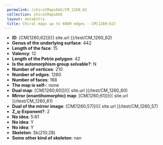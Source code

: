 ```yaml
--- 
 permalink: /chiralMaps6kE/CM_1260_62 
 collection: chiralMaps6kE
 layout: dataEntry
 title: Chiral maps up to 6000 edges - CM[1260;62]
---
```


- **ID**: [CM[1260;62]]({{ site.url }}/test/CM_1260_62)
- **Genus of the underlying surface**: 442
- **Length of the face**: 15
- **Valency**: 12
- **Length of the Petrie polygon**: 42
- **Is the automorphism group solvable?**: N
- **Number of vertices**: 210
- **Number of edges**: 1260
- **Number of faces**: 168
- **The map is self-**: none
- **Dual map**: [CM[1260;60]]({{ site.url }}/test/CM_1260_60)
- **Mirror (enantihomorphic) map**: [CM[1260;61]]({{ site.url }}/test/CM_1260_61)
- **Dual of the mirror image**: [CM[1260;57]]({{ site.url }}/test/CM_1260_57)
- **Z_q-Exponent?**: 2
- **No idea**:  5:61
- **No idea**: Y
- **No idea**: Y
- **Skeleton**: Sk(210;28)
- **Some other kind of skeleton**: nan
